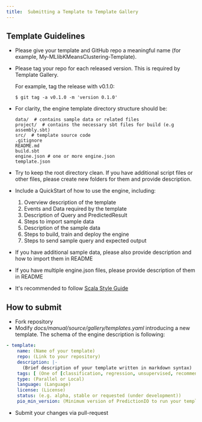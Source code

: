 ```yaml
---
title:  Submitting a Template to Template Gallery
---
```


## Template Guidelines

- Please give your template and GitHub repo a meaningful name (for example, My-MLlibKMeansClustering-Template).

- Please tag your repo for each released version. This is required by Template Gallery.

    For example, tag the release with v0.1.0:

    ```
    $ git tag -a v0.1.0 -m 'version 0.1.0'
    ```

- For clarity, the engine template directory structure should be:

    ```
    data/  # contains sample data or related files
    project/  # contains the necessary sbt files for build (e.g assembly.sbt)
    src/  # template source code
    .gitignore
    README.md
    build.sbt
    engine.json # one or more engine.json
    template.json
    ```

- Try to keep the root directory clean. If you have additional script files or other files, please create new folders for them and provide description.

- Include a QuickStart of how to use the engine, including:
  1. Overview description of the template
  2. Events and Data required by the template
  3. Description of Query and PredictedResult
  4. Steps to import sample data
  5. Description of the sample data
  6. Steps to build, train and deploy the engine
  7. Steps to send sample query and expected output


- If you have additional sample data, please also provide description and how to import them in README

- If you have multiple engine.json files, please provide description of them in README

- It's recommended to follow [Scala Style Guide](http://docs.scala-lang.org/style/)

## How to submit

- Fork repository
- Modify *docs/manual/source/gallery/templates.yaml* introducing a new template. The schema of the engine description is following:

```yml
- template:
    name: (Name of your template)
    repo: (Link to your repository)
    description: |-
      (Brief description of your template written in markdown syntax)
    tags: [ (One of [classification, regression, unsupervised, recommender, nlp, other]) ]
    type: (Parallel or Local)
    language: (Language)
    license: (License)
    status: (e.g. alpha, stable or requested (under development))
    pio_min_version: (Minimum version of PredictionIO to run your template)
```
- Submit your changes via pull-request
